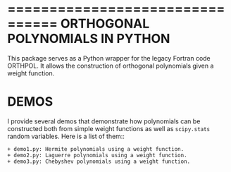 ================================
ORTHOGONAL POLYNOMIALS IN PYTHON
================================

This package serves as a Python wrapper for the legacy Fortran code ORTHPOL.
It allows the construction of orthogonal polynomials given a weight function.


DEMOS
=====

I provide several demos that demonstrate how polynomials can be constructed
both from simple weight functions as well as ``scipy.stats`` random variables.
Here is a list of them::

    + demo1.py: Hermite polynomials using a weight function.
    + demo2.py: Laguerre polynomials using a weight function.
    + demo3.py: Chebyshev polynomials using a weight function.
